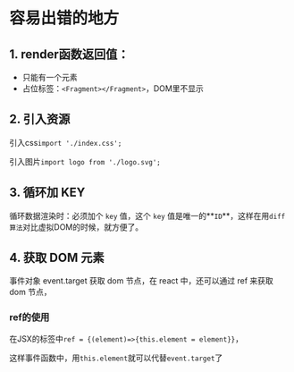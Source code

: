 # 容易出错的地方

## 1. render函数返回值：

- 只能有一个元素
- 占位标签：`<Fragment></Fragment>`，DOM里不显示

## 2. 引入资源

引入css`import './index.css';`

引入图片`import logo from './logo.svg';`

## 3. 循环加 KEY

循环数据渲染时：必须加个 `key` 值，这个 `key` 值是唯一的**`ID`**，这样在用`diff算法`对比虚拟DOM的时候，就方便了。

## 4. 获取 DOM 元素

事件对象 event.target 获取 dom 节点，在 react 中，还可以通过 ref 来获取 dom 节点，

### ref的使用

在JSX的标签中`ref = {(element)=>{this.element = element}}`，

这样事件函数中，用`this.element`就可以代替`event.target`了